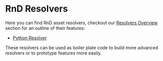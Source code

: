 # RnD Resolvers
Here you can find RnD asset resolvers, checkout our [Resolvers Overview](../resolvers/overview.md) section for an outline of their features:
- [Python Resolver](./PythonResolver/overview.md)

These resolvers can be used as boiler plate code to build more advanced resolvers or to prototype features more easily.